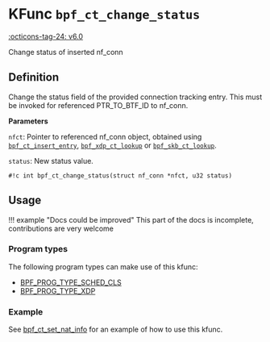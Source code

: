 # KFunc `bpf_ct_change_status`

<!-- [FEATURE_TAG](bpf_ct_change_status) -->
[:octicons-tag-24: v6.0](https://github.com/torvalds/linux/commit/ef69aa3a986ef94f01ce8b5b619f550db54432fe)
<!-- [/FEATURE_TAG] -->

Change status of inserted nf_conn

## Definition

Change the status field of the provided connection tracking entry.
This must be invoked for referenced PTR_TO_BTF_ID to nf_conn.

**Parameters**

`nfct`: Pointer to referenced nf_conn object, obtained using [`bpf_ct_insert_entry`](bpf_ct_insert_entry.md), [`bpf_xdp_ct_lookup`](bpf_xdp_ct_lookup.md) or [`bpf_skb_ct_lookup`](bpf_skb_ct_lookup.md).

`status`: New status value.

<!-- [KFUNC_DEF] -->
`#!c int bpf_ct_change_status(struct nf_conn *nfct, u32 status)`
<!-- [/KFUNC_DEF] -->

## Usage

!!! example "Docs could be improved"
    This part of the docs is incomplete, contributions are very welcome

### Program types

The following program types can make use of this kfunc:

<!-- [KFUNC_PROG_REF] -->
- [BPF_PROG_TYPE_SCHED_CLS](../../program-types/BPF_PROG_TYPE_SCHED_CLS.md)
- [BPF_PROG_TYPE_XDP](../../program-types/BPF_PROG_TYPE_XDP.md)
<!-- [/KFUNC_PROG_REF] -->

### Example

See [bpf_ct_set_nat_info](bpf_ct_set_nat_info.md#example) for an example of how to use this kfunc.
